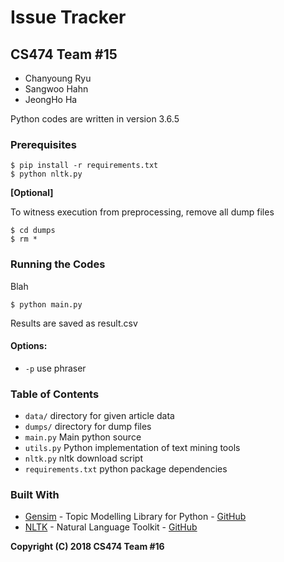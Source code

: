 # Issue Tracker

## CS474 Team #15
- Chanyoung Ryu
- Sangwoo Hahn
- JeongHo Ha

Python codes are written in version 3.6.5

### Prerequisites

```
$ pip install -r requirements.txt
$ python nltk.py
```
**[Optional]**

To witness execution from preprocessing, remove all dump files
```
$ cd dumps
$ rm *
```

### Running the Codes
Blah
```
$ python main.py
```
Results are saved as result.csv

#### Options:
- `-p` use phraser


### Table of Contents
- `data/` directory for given article data
- `dumps/` directory for dump files
- `main.py` Main python source
- `utils.py` Python implementation of text mining tools
- `nltk.py` nltk download script
- `requirements.txt` python package dependencies


### Built With

* [Gensim](https://radimrehurek.com/gensim/) - Topic Modelling Library for Python - [GitHub](https://github.com/RaRe-Technologies/gensim)
* [NLTK](https://www.nltk.org/) - Natural Language Toolkit - [GitHub](https://github.com/nltk/nltk)


**Copyright (C) 2018 CS474 Team #16**
